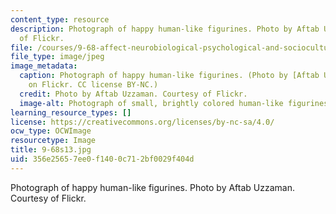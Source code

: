 ```yaml
---
content_type: resource
description: Photograph of happy human-like figurines. Photo by Aftab Uzzaman. Courtesy
  of Flickr.
file: /courses/9-68-affect-neurobiological-psychological-and-sociocultural-counterparts-of-feelings-spring-2013/356e25657ee0f1400c712bf0029f404d_9-68s13.jpg
file_type: image/jpeg
image_metadata:
  caption: Photograph of happy human-like figurines. (Photo by [Aftab Uzzaman](http://www.flickr.com/photos/aftab/4601999938/in/photostream/)
    on Flickr. CC license BY-NC.)
  credit: Photo by Aftab Uzzaman. Courtesy of Flickr.
  image-alt: Photograph of small, brightly colored human-like figurines.
learning_resource_types: []
license: https://creativecommons.org/licenses/by-nc-sa/4.0/
ocw_type: OCWImage
resourcetype: Image
title: 9-68s13.jpg
uid: 356e2565-7ee0-f140-0c71-2bf0029f404d
---
```

Photograph of happy human-like figurines. Photo by Aftab Uzzaman. Courtesy of Flickr.